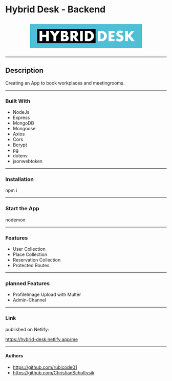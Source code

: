# Hybrid Desk - Backend

<div align="center">  
<img style="margin: 10px" src="https://github.com/ChristianScholtysik/hybrid-desk/blob/master/src/components/img/HybridDesk_title.png" alt="Hybrid Desk App" height="75" />  
</div>  

------------


## Description
Creating an App to book workplaces and meetingrooms. 

------------

### Built With
- NodeJs
- Express
- MongoDB
- Mongoose
- Axios
- Cors
- Bcrypt
- pg
- dotenv
- jsonwebtoken

------------

### Installation
npm i 

------------

### Start the App
nodemon

------------

### Features
- User Collection
- Place Collection
- Reservation Collection
- Protected Routes

------------

### planned Features
- ProfileImage Upload with Multer
- Admin-Channel

------------

### Link
published on Netlify:

https://hybrid-desk.netlify.app/me

------------

#### Authors

- https://github.com/rubicode01
- https://github.com/ChristianScholtysik
